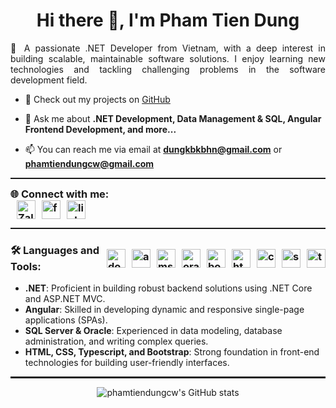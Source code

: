 <h1 align="center">Hi there 👋, I'm Pham Tien Dung</h1>

<p align="justify">
  🚀 A passionate .NET Developer from Vietnam, with a deep interest in building scalable, maintainable software solutions. I enjoy learning new technologies and tackling challenging problems in the software development field.
</p>

- 🔭 Check out my projects on [GitHub](https://github.com/phamtiendungcw?tab=repositories)

- 💬 Ask me about **.NET Development, Data Management & SQL, Angular Frontend Development, and more...**

- 📫 You can reach me via email at **dungkbkbhn@gmail.com** or **phamtiendungcw@gmail.com**

<hr style="border: none; height: 0.15em; width: 100%;" />

<div style="display: flex; align-items: center;">
  <h3 style="margin: 0;">
    🌐 Connect with me:
    <span style="display: flex; gap: 10px; margin-left: 10px;">
      <a href="https://zalo.me/84337198586" target="_blank" rel="noreferrer">
        <img src="https://img.icons8.com/color/48/000000/zalo.png" alt="Zalo" height="30" width="30" />
      </a>
      <a href="https://fb.com/phamtiendungcw" target="_blank" rel="noreferrer">
        <img src="https://raw.githubusercontent.com/rahuldkjain/github-profile-readme-generator/master/src/images/icons/Social/facebook.svg" alt="facebook" height="30" width="30" />
      </a>
      <a href="https://linkedin.com/in/phamtiendungcw" target="_blank" rel="noreferrer">
        <img src="https://raw.githubusercontent.com/rahuldkjain/github-profile-readme-generator/master/src/images/icons/Social/linked-in-alt.svg" alt="linkedin" height="30" width="30" />
      </a>
    </span>
  </h3>
</div>

<hr style="border: none; height: 0.15em; width: 100%;" />

<h3 align="left" style="display: flex; align-items: center;">
  🛠️ Languages and Tools:
  <span style="display: flex; gap: 10px; margin-left: 10px;">
    <a href="https://dotnet.microsoft.com/" target="_blank" rel="noreferrer">
      <img src="https://upload.wikimedia.org/wikipedia/commons/0/0e/Microsoft_.NET_logo.png" alt="dotnet" width="30" height="30"/>
    </a>
    <a href="https://angular.io" target="_blank" rel="noreferrer">
      <img src="https://upload.wikimedia.org/wikipedia/commons/c/cf/Angular_full_color_logo.svg" alt="angular" width="30" height="30"/>
    </a>
    <a href="https://www.microsoft.com/en-us/sql-server" target="_blank" rel="noreferrer">
      <img src="https://img.icons8.com/color/48/000000/microsoft-sql-server.png" alt="mssql" width="30" height="30"/>
    </a>
    <a href="https://www.oracle.com/database/" target="_blank" rel="noreferrer">
      <img src="https://upload.wikimedia.org/wikipedia/commons/5/50/Oracle_logo.svg" alt="oracle" width="30" height="30"/>
    </a>
    <a href="https://getbootstrap.com" target="_blank" rel="noreferrer">
      <img src="https://upload.wikimedia.org/wikipedia/commons/b/b2/Bootstrap_logo.svg" alt="bootstrap" width="30" height="30"/>
    </a>
    <a href="https://www.w3.org/html/" target="_blank" rel="noreferrer">
      <img src="https://upload.wikimedia.org/wikipedia/commons/6/61/HTML5_logo_and_wordmark.svg" alt="html5" width="30" height="30"/>
    </a>
    <a href="https://www.w3schools.com/css/" target="_blank" rel="noreferrer">
      <img src="https://upload.wikimedia.org/wikipedia/commons/d/d5/CSS3_logo_and_wordmark.svg" alt="css3" width="30" height="30"/>
    </a>
    <a href="https://sass-lang.com" target="_blank" rel="noreferrer">
      <img src="https://upload.wikimedia.org/wikipedia/commons/9/96/Sass_Logo_Color.svg" alt="sass" width="30" height="30"/>
    </a>
    <a href="https://www.typescriptlang.org/" target="_blank" rel="noreferrer">
      <img src="https://upload.wikimedia.org/wikipedia/commons/4/4c/Typescript_logo_2020.svg" alt="typescript" width="30" height="30"/>
    </a>
  </span>
</h3>
<ul>
  <li><strong>.NET</strong>: Proficient in building robust backend solutions using .NET Core and ASP.NET MVC.</li>
  <li><strong>Angular</strong>: Skilled in developing dynamic and responsive single-page applications (SPAs).</li>
  <li><strong>SQL Server & Oracle</strong>: Experienced in data modeling, database administration, and writing complex queries.</li>
  <li><strong>HTML, CSS, Typescript, and Bootstrap</strong>: Strong foundation in front-end technologies for building user-friendly interfaces.</li>
</ul>

<hr style="border: none; height: 0.15em; width: 100%;" />

<p align="center">
  <img src="https://github-readme-stats.vercel.app/api?username=phamtiendungcw&show_icons=true&theme=radical" alt="phamtiendungcw's GitHub stats" />
</p>
